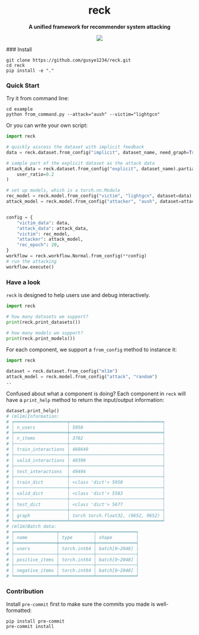 <div align="center">
  <h1>reck</h1>
  <p><strong>A unified framework for recommender system attacking</strong></p>
      <p>
    <a href="https://github.com/gusye1234/reck/blob/main/todo.md">
      <img src="https://img.shields.io/badge/stability-unstable-yellow.svg">
    </a>
  </p>
</div>
### Install 

```
git clone https://github.com/gusye1234/reck.git
cd reck
pip install -e "."
```

### Quick Start

Try it from command line:
```
cd example
python from_command.py --attack="aush" --victim="lightgcn"
```

Or you can write your own script:
```python
import reck

# quickly asscess the dataset with implicit feedback
data = reck.dataset.from_config("implicit", dataset_name, need_graph=True)

# sample part of the explicit dataset as the attack data
attack_data = reck.dataset.from_config("explicit", dataset_name).partial_sample(
    user_ratio=0.2
)

# set up models, which is a torch.nn.Module
rec_model = reck.model.from_config("victim", "lightgcn", dataset=data)
attack_model = reck.model.from_config("attacker", "aush", dataset=attack_data)


config = {
    "victim_data": data,
    "attack_data": attack_data,
    "victim": rec_model,
    "attacker": attack_model,
    "rec_epoch": 20,
}
workflow = reck.workflow.Normal.from_config(**config)
# run the attacking
workflow.execute()
```

### Have a look

`reck` is designed to help users use and debug interactively.

```python
import reck

# how many datasets we support?
print(reck.print_datasets())

# how many models we support?
print(reck.print_models())
```

For each component, we support a `from_config` method to instance it:

```python
import reck

dataset = reck.dataset.from_config("ml1m")
attack_model = reck.model.from_config("attack", "random")
..
```

Confused about what a component is doing? Each component in `reck` will have a `print_help` method to return the input/output information:

```python
dataset.print_help()
# (ml1m)Information:
# ╒════════════════════╤═══════════════════════════════════╕
# │ n_users            │ 5950                              │
# ╞════════════════════╪═══════════════════════════════════╡
# │ n_items            │ 3702                              │
# ├────────────────────┼───────────────────────────────────┤
# │ train_interactions │ 468649                            │
# ├────────────────────┼───────────────────────────────────┤
# │ valid_interactions │ 49390                             │
# ├────────────────────┼───────────────────────────────────┤
# │ test_interactions  │ 49494                             │
# ├────────────────────┼───────────────────────────────────┤
# │ train_dict         │ <class 'dict'> 5950               │
# ├────────────────────┼───────────────────────────────────┤
# │ valid_dict         │ <class 'dict'> 5583               │
# ├────────────────────┼───────────────────────────────────┤
# │ test_dict          │ <class 'dict'> 5677               │
# ├────────────────────┼───────────────────────────────────┤
# │ graph              │ torch torch.float32, (9652, 9652) │
# ╘════════════════════╧═══════════════════════════════════╛
# (ml1m)Batch data:
# ╒════════════════╤═════════════╤═══════════════╕
# │ name           │ type        │ shape         │
# ╞════════════════╪═════════════╪═══════════════╡
# │ users          │ torch.int64 │ batch[0~2048] │
# ├────────────────┼─────────────┼───────────────┤
# │ positive_items │ torch.int64 │ batch[0~2048] │
# ├────────────────┼─────────────┼───────────────┤
# │ negative_items │ torch.int64 │ batch[0~2048] │
# ╘════════════════╧═════════════╧═══════════════╛
```

### Contribution

Install `pre-commit` first to make sure the commits you made is well-formatted:

```shell
pip install pre-commit
pre-commit install
```
